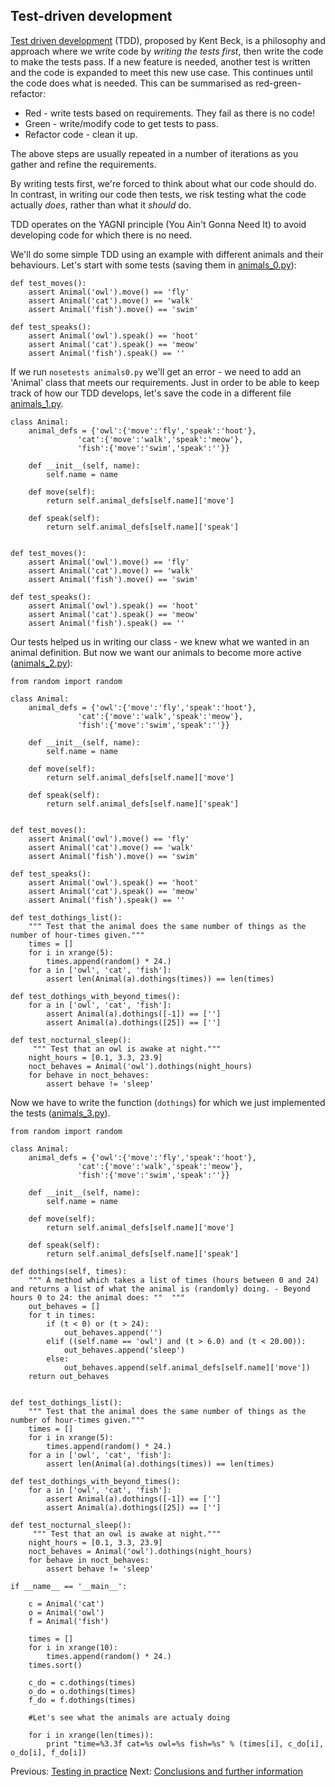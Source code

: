 ## Test-driven development


[Test driven development](http://www.amazon.com/Test-Driven-Development-By-Example/dp/0321146530) (TDD), proposed by Kent Beck, is a philosophy and approach where we write code by *writing the tests first*, then write the code to make the tests pass. If a new feature is needed, another test is written and the code is expanded to meet this new use case. This continues until the code does what is needed. This can be summarised as red-green-refactor:

 * Red - write tests based on requirements. They fail as there is no code!
 * Green - write/modify code to get tests to pass.
 * Refactor code - clean it up.
 
The above steps are usually repeated in a number of iterations as you gather and refine the requirements.

By writing tests first, we're forced to think about what our code should do. In contrast, in writing our code then tests, we risk testing what the code actually *does*, rather than what it *should* do.

TDD operates on the YAGNI principle (You Ain't Gonna Need It) to avoid developing code for which there is no need.

We'll do some simple TDD using an example with different animals and their behaviours. Let's start with some tests (saving them in [animals_0.py](python-code/animals/animals_0.py)):

    def test_moves():
        assert Animal('owl').move() == 'fly'
        assert Animal('cat').move() == 'walk'
        assert Animal('fish').move() == 'swim'

    def test_speaks():
        assert Animal('owl').speak() == 'hoot'
        assert Animal('cat').speak() == 'meow'
        assert Animal('fish').speak() == ''

If we run `nosetests animals0.py` we'll get an error - we need to add an 'Animal' class that meets our requirements. Just in order to be able to keep track of how our TDD develops, let's save the code in a different file [animals_1.py](python-code/animals/animals_1.py).

    class Animal:
        animal_defs = {'owl':{'move':'fly','speak':'hoot'},
                   'cat':{'move':'walk','speak':'meow'},
                   'fish':{'move':'swim','speak':''}}

        def __init__(self, name):
            self.name = name

        def move(self):
            return self.animal_defs[self.name]['move']
        
        def speak(self):
            return self.animal_defs[self.name]['speak']


    def test_moves():
        assert Animal('owl').move() == 'fly'
        assert Animal('cat').move() == 'walk'
        assert Animal('fish').move() == 'swim'

    def test_speaks():
        assert Animal('owl').speak() == 'hoot'
        assert Animal('cat').speak() == 'meow'
        assert Animal('fish').speak() == ''


Our tests helped us in writing our class - we knew what we wanted in an animal definition. But now we want our animals to become more active ([animals_2.py](python-code/animals/animals_2.py)):

    from random import random

    class Animal:
        animal_defs = {'owl':{'move':'fly','speak':'hoot'},
                   'cat':{'move':'walk','speak':'meow'},
                   'fish':{'move':'swim','speak':''}}
                   
        def __init__(self, name):
            self.name = name

        def move(self):
            return self.animal_defs[self.name]['move']
        
        def speak(self):
            return self.animal_defs[self.name]['speak']


    def test_moves():
        assert Animal('owl').move() == 'fly'
        assert Animal('cat').move() == 'walk'
        assert Animal('fish').move() == 'swim'

    def test_speaks():
        assert Animal('owl').speak() == 'hoot'
        assert Animal('cat').speak() == 'meow'
        assert Animal('fish').speak() == ''

    def test_dothings_list():
        """ Test that the animal does the same number of things as the number of hour-times given."""
        times = []
        for i in xrange(5):
            times.append(random() * 24.)
        for a in ['owl', 'cat', 'fish']:
            assert len(Animal(a).dothings(times)) == len(times)

    def test_dothings_with_beyond_times():
        for a in ['owl', 'cat', 'fish']:
            assert Animal(a).dothings([-1]) == ['']
            assert Animal(a).dothings([25]) == ['']

    def test_nocturnal_sleep():
         """ Test that an owl is awake at night."""
        night_hours = [0.1, 3.3, 23.9]
        noct_behaves = Animal('owl').dothings(night_hours)
        for behave in noct_behaves:
            assert behave != 'sleep'

Now we have to write the function (`dothings`) for which we just implemented the tests ([animals_3.py](python-code/animals/animals_3.py)).

    from random import random

    class Animal:
        animal_defs = {'owl':{'move':'fly','speak':'hoot'},
                   'cat':{'move':'walk','speak':'meow'},
                   'fish':{'move':'swim','speak':''}}
                   
        def __init__(self, name):
            self.name = name

        def move(self):
            return self.animal_defs[self.name]['move']
        
        def speak(self):
            return self.animal_defs[self.name]['speak']

    def dothings(self, times):
        """ A method which takes a list of times (hours between 0 and 24) and returns a list of what the animal is (randomly) doing. - Beyond hours 0 to 24: the animal does: ""  """
        out_behaves = []
        for t in times:
            if (t < 0) or (t > 24):
                out_behaves.append('')
            elif ((self.name == 'owl') and (t > 6.0) and (t < 20.00)):
                out_behaves.append('sleep')
            else:
                out_behaves.append(self.animal_defs[self.name]['move'])
        return out_behaves


    def test_dothings_list():
        """ Test that the animal does the same number of things as the number of hour-times given."""
        times = []
        for i in xrange(5):
            times.append(random() * 24.)
        for a in ['owl', 'cat', 'fish']:
            assert len(Animal(a).dothings(times)) == len(times)

    def test_dothings_with_beyond_times():
        for a in ['owl', 'cat', 'fish']:
            assert Animal(a).dothings([-1]) == ['']
            assert Animal(a).dothings([25]) == ['']

    def test_nocturnal_sleep():
         """ Test that an owl is awake at night."""
        night_hours = [0.1, 3.3, 23.9]
        noct_behaves = Animal('owl').dothings(night_hours)
        for behave in noct_behaves:
            assert behave != 'sleep'

    if __name__ == '__main__':
       
        c = Animal('cat')
        o = Animal('owl')
        f = Animal('fish')

        times = []
        for i in xrange(10):
            times.append(random() * 24.)
        times.sort()
    
        c_do = c.dothings(times)
        o_do = o.dothings(times)
        f_do = f.dothings(times)
        
        #Let's see what the animals are actualy doing 
         
        for i in xrange(len(times)):
            print "time=%3.3f cat=%s owl=%s fish=%s" % (times[i], c_do[i], o_do[i], f_do[i])



Previous: [Testing in practice](RealWorld.md) Next: [Conclusions and further information](Conclusion.md)
